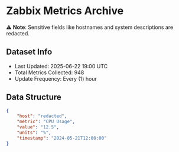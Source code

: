 # Zabbix Metrics Archive

⚠️ **Note**: Sensitive fields like hostnames and system descriptions are redacted.

## Dataset Info
- Last Updated: 2025-06-22 19:00 UTC
- Total Metrics Collected: 948
- Update Frequency: Every (1) hour

## Data Structure
```json
{
    "host": "redacted",
    "metric": "CPU Usage",
    "value": "12.5",
    "units": "%",
    "timestamp": "2024-05-21T12:00:00"
}
```

